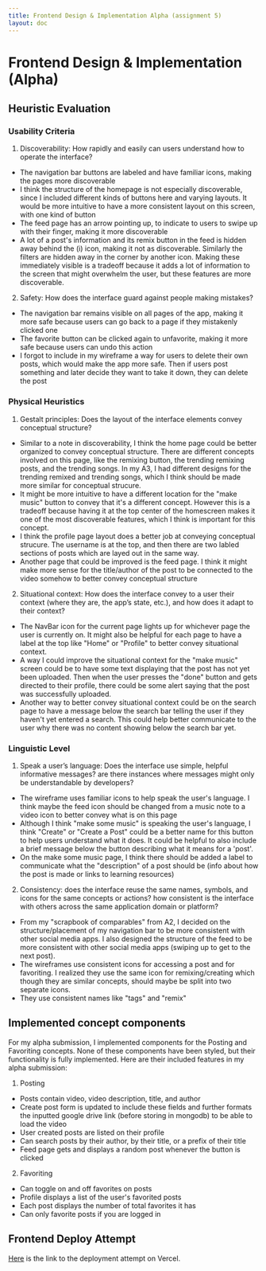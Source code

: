 ```yaml
---
title: Frontend Design & Implementation Alpha (assignment 5)
layout: doc
---
```


# Frontend Design & Implementation (Alpha)

## Heuristic Evaluation

### Usability Criteria

1. Discoverability: How rapidly and easily can users understand how to operate the interface?

- The navigation bar buttons are labeled and have familiar icons, making the pages more discoverable
- I think the structure of the homepage is not especially discoverable, since I included different kinds of buttons here and varying layouts. It would be more intuitive to have a more consistent layout on this screen, with one kind of button
- The feed page has an arrow pointing up, to indicate to users to swipe up with their finger, making it more discoverable
- A lot of a post's information and its remix button in the feed is hidden away behind the (i) icon, making it not as discoverable. Similarly the filters are hidden away in the corner by another icon. Making these immediately visible is a tradeoff because it adds a lot of information to the screen that might overwhelm the user, but these features are more discoverable.

2. Safety: How does the interface guard against people making mistakes?

- The navigation bar remains visible on all pages of the app, making it more safe because users can go back to a page if they mistakenly clicked one
- The favorite button can be clicked again to unfavorite, making it more safe because users can undo this action
- I forgot to include in my wireframe a way for users to delete their own posts, which would make the app more safe. Then if users post something and later decide they want to take it down, they can delete the post

### Physical Heuristics

1. Gestalt principles: Does the layout of the interface elements convey conceptual structure?

- Similar to a note in discoverability, I think the home page could be better organized to convey conceptual structure. There are different concepts involved on this page, like the remixing button, the trending remixing posts, and the trending songs. In my A3, I had different designs for the trending remixed and trending songs, which I think should be made more similar for conceptual strucure.
- It might be more intuitive to have a different location for the "make music" button to convey that it's a different concept. However this is a tradeoff because having it at the top center of the homescreen makes it one of the most discoverable features, which I think is important for this concept.
- I think the profile page layout does a better job at conveying conceptual strucure. The username is at the top, and then there are two labled sections of posts which are layed out in the same way.
- Another page that could be improved is the feed page. I think it might make more sense for the title/author of the post to be connected to the video somehow to better convey conceptual structure

2. Situational context: How does the interface convey to a user their context (where they are, the app’s state, etc.), and how does it adapt to their context?

- The NavBar icon for the current page lights up for whichever page the user is currently on. It might also be helpful for each page to have a label at the top like "Home" or "Profile" to better convey situational context.
- A way I could improve the situational context for the "make music" screen could be to have some text displaying that the post has not yet been uploaded. Then when the user presses the "done" button and gets directed to their profile, there could be some alert saying that the post was successfully uploaded.
- Another way to better convey situational context could be on the search page to have a message below the search bar telling the user if they haven't yet entered a search. This could help better communicate to the user why there was no content showing below the search bar yet.

### Linguistic Level

1. Speak a user’s language: Does the interface use simple, helpful informative messages? are there instances where messages might only be understandable by developers?

- The wireframe uses familiar icons to help speak the user's language. I think maybe the feed icon should be changed from a music note to a video icon to better convey what is on this page
- Although I think "make some music" is speaking the user's language, I think "Create" or "Create a Post" could be a better name for this button to help users understand what it does. It could be helpful to also include a brief message below the button describing what it means for a 'post'.
- On the make some music page, I think there should be added a label to communicate what the "description" of a post should be (info about how the post is made or links to learning resources)

2. Consistency: does the interface reuse the same names, symbols, and icons for the same concepts or actions? how consistent is the interface with others across the same application domain or platform?

- From my "scrapbook of comparables" from A2, I decided on the structure/placement of my navigation bar to be more consistent with other social media apps. I also designed the structure of the feed to be more consistent with other social media apps (swiping up to get to the next post).
- The wireframes use consistent icons for accessing a post and for favoriting. I realized they use the same icon for remixing/creating which though they are similar concepts, should maybe be split into two separate icons.
- They use consistent names like "tags" and "remix"

## Implemented concept components

For my alpha submission, I implemented components for the Posting and Favoriting concepts. None of these components have been styled, but their functionality is fully implemented. Here are their included features in my alpha submission:

1. Posting

- Posts contain video, video description, title, and author
- Create post form is updated to include these fields and further formats the inputted google drive link (before storing in mongodb) to be able to load the video
- User created posts are listed on their profile
- Can search posts by their author, by their title, or a prefix of their title
- Feed page gets and displays a random post whenever the button is clicked

2. Favoriting

- Can toggle on and off favorites on posts
- Profile displays a list of the user's favorited posts
- Each post displays the number of total favorites it has
- Can only favorite posts if you are logged in

## Frontend Deploy Attempt

<a href="https://strumly-frontend-3hfd4pdl3-noras-projects-fa56bd66.vercel.app/">Here</a> is the link to the deployment attempt on Vercel.
